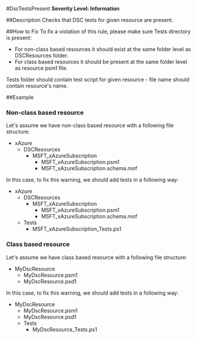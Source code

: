 #DscTestsPresent
**Severity Level: Information**

##Description
Checks that DSC tests for given resource are present.

##How to Fix
To fix a violation of this rule, please make sure Tests directory is present:
* For non-class based resources it should exist at the same folder level as DSCResources folder.
* For class based resources it should be present at the same folder level as resource psm1 file. 

Tests folder should contain test script for given resource - file name should contain resource's name.

##Example
### Non-class based resource
Let's assume we have non-class based resource with a following file structure:
* xAzure
  * DSCResources
    * MSFT_xAzureSubscription
      * MSFT_xAzureSubscription.psm1
      * MSFT_xAzureSubscription.schema.mof

In this case, to fix this warning, we should add tests in a following way:
* xAzure
  * DSCResources
    * MSFT_xAzureSubscription
      * MSFT_xAzureSubscription.psm1
      * MSFT_xAzureSubscription.schema.mof
  * Tests
    * MSFT_xAzureSubscription_Tests.ps1

### Class based resource
Let's assume we have class based resource with a following file structure:
* MyDscResource
    * MyDscResource.psm1
    * MyDscResource.psd1

In this case, to fix this warning, we should add tests in a following way:
* MyDscResource
    * MyDscResource.psm1
    * MyDscResource.psd1
    * Tests
      * MyDscResource_Tests.ps1

